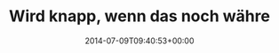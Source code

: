 ---
retweeted: false
source: <a href="http://mvilla.it/fenix" rel="nofollow">Fenix for Android</a>
entities:
  hashtags: []
  symbols: []
  user_mentions: []
  urls:
  - url: http://t.co/Y7DbVyuAFQ
    expanded_url: http://sz.de/1.2038151
    display_url: sz.de/1.2038151
    indices:
    - '69'
    - '91'
display_text_range:
- '0'
- '91'
favorite_count: '0'
id_str: '486807189336891392'
truncated: false
retweet_count: '0'
id: '486807189336891392'
possibly_sensitive: false
created_at: Wed Jul 09 09:40:53 +0000 2014
favorited: false
full_text: Wird knapp, wenn das noch während der WM ausgesessen werden sollte -
lang: de
quote_url: http://sz.de/1.2038151
tags:
- pesos:twitter
date: '2014-07-09T09:40:53+00:00'
src: https://twitter.com/bascht/status/486807189336891392
original_url: https://twitter.com/bascht/status/486807189336891392
type: twitter_tweet
text: Wird knapp, wenn das noch während der WM ausgesessen werden sollte -
title: Wird knapp, wenn das noch währe

---